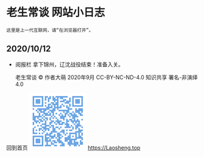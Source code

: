 老生常谈 网站小日志
====================

	这里是上一代互联网，请“在浏览器打开”。

2020/10/12 
----------
* 阅报栏
	拿下锦州，辽沈战役结束！准备入关。


	老生常谈 © 作者大萌 2020年9月
	CC-BY-NC-ND-4.0 知识共享 署名-非演绎 4.0

回到首页
<a href=".." title="返回老生常谈首页"><img src="../indexQR-Blue.png" /></a> 
https://Laosheng.top
